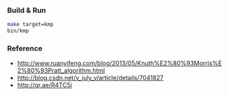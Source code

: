 

### Build & Run

```bash
make target=kmp
bin/kmp
```

### Reference

* http://www.ruanyifeng.com/blog/2013/05/Knuth%E2%80%93Morris%E2%80%93Pratt_algorithm.html
* http://blog.csdn.net/v_july_v/article/details/7041827
* http://qr.ae/R4TC5i
